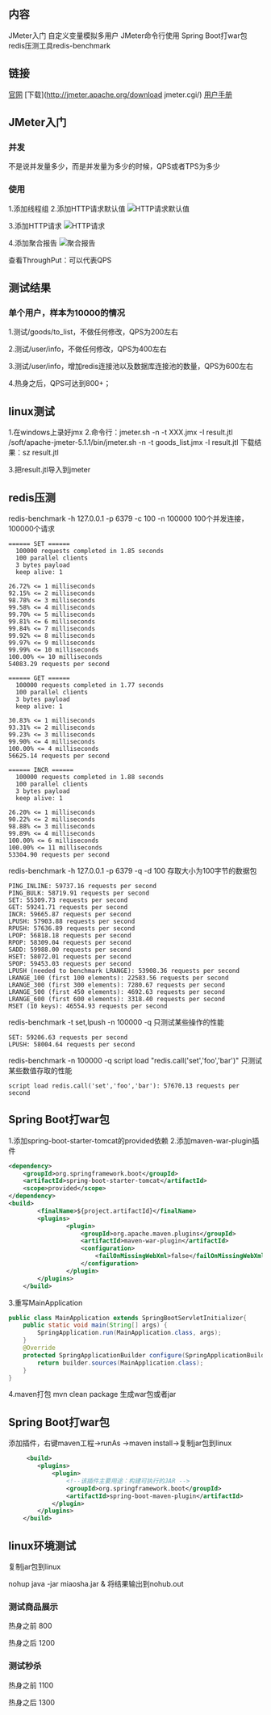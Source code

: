 ## 内容

JMeter入门
自定义变量模拟多用户
JMeter命令行使用
Spring Boot打war包
redis压测工具redis-benchmark

 ## 链接

[官网](http://jmeter.apache.org/)
[下载](http://jmeter.apache.org/download jmeter.cgi/)
[用户手册](http://jmeter.apache.org/usermanual/index.html)

## JMeter入门

### 并发

不是说并发量多少，而是并发量为多少的时候，QPS或者TPS为多少

### 使用

1.添加线程组
2.添加HTTP请求默认值
![HTTP请求默认值](.\pic\HTTP请求默认值.png)

3.添加HTTP请求
![HTTP请求](.\pic\HTTP请求.png)

4.添加聚合报告
![聚合报告](.\pic\聚合报告.png)

查看ThroughPut：可以代表QPS

## 测试结果

### 单个用户，样本为10000的情况

1.测试/goods/to_list，不做任何修改，QPS为200左右

2.测试/user/info，不做任何修改，QPS为400左右

3.测试/user/info，增加redis连接池以及数据库连接池的数量，QPS为600左右

4.热身之后，QPS可达到800+；

## linux测试

1.在windows上录好jmx
2.命令行：jmeter.sh -n -t XXX.jmx -I result.jtl
/soft/apache-jmeter-5.1.1/bin/jmeter.sh -n -t goods_list.jmx -l result.jtl
下载结果：sz result.jtl

3.把result.jtl导入到jmeter 

## redis压测

redis-benchmark -h 127.0.0.1 -p 6379 -c 100 -n 100000
100个并发连接，100000个请求

```shell
====== SET ======
  100000 requests completed in 1.85 seconds
  100 parallel clients
  3 bytes payload
  keep alive: 1

26.72% <= 1 milliseconds
92.15% <= 2 milliseconds
98.78% <= 3 milliseconds
99.58% <= 4 milliseconds
99.70% <= 5 milliseconds
99.81% <= 6 milliseconds
99.84% <= 7 milliseconds
99.92% <= 8 milliseconds
99.97% <= 9 milliseconds
99.99% <= 10 milliseconds
100.00% <= 10 milliseconds
54083.29 requests per second
```

```shell
====== GET ======
  100000 requests completed in 1.77 seconds
  100 parallel clients
  3 bytes payload
  keep alive: 1

30.83% <= 1 milliseconds
93.31% <= 2 milliseconds
99.23% <= 3 milliseconds
99.90% <= 4 milliseconds
100.00% <= 4 milliseconds
56625.14 requests per second

====== INCR ======
  100000 requests completed in 1.88 seconds
  100 parallel clients
  3 bytes payload
  keep alive: 1

26.20% <= 1 milliseconds
90.22% <= 2 milliseconds
98.88% <= 3 milliseconds
99.89% <= 4 milliseconds
100.00% <= 6 milliseconds
100.00% <= 11 milliseconds
53304.90 requests per second
```

redis-benchmark -h 127.0.0.1 -p 6379 -q -d 100 
存取大小为100字节的数据包 

```shell
PING_INLINE: 59737.16 requests per second
PING_BULK: 58719.91 requests per second
SET: 55309.73 requests per second
GET: 59241.71 requests per second
INCR: 59665.87 requests per second
LPUSH: 57903.88 requests per second
RPUSH: 57636.89 requests per second
LPOP: 56818.18 requests per second
RPOP: 58309.04 requests per second
SADD: 59988.00 requests per second
HSET: 58072.01 requests per second
SPOP: 59453.03 requests per second
LPUSH (needed to benchmark LRANGE): 53908.36 requests per second
LRANGE_100 (first 100 elements): 22583.56 requests per second
LRANGE_300 (first 300 elements): 7280.67 requests per second
LRANGE_500 (first 450 elements): 4692.63 requests per second
LRANGE_600 (first 600 elements): 3318.40 requests per second
MSET (10 keys): 46554.93 requests per second
```

redis-benchmark -t set,lpush -n 100000 -q
只测试某些操作的性能

```shell
SET: 59206.63 requests per second
LPUSH: 58004.64 requests per second
```

redis-benchmark -n 100000 -q script load "redis.call('set','foo','bar')"
只测试某些数值存取的性能

```shell
script load redis.call('set','foo','bar'): 57670.13 requests per second
```

## Spring Boot打war包
1.添加spring-boot-starter-tomcat的provided依赖
2.添加maven-war-plugin插件 

```xml
<dependency>
    <groupId>org.springframework.boot</groupId>
    <artifactId>spring-boot-starter-tomcat</artifactId>
    <scope>provided</scope>
</dependency>
<build>
	  	<finalName>${project.artifactId}</finalName>  
	    <plugins>
				<plugin>
					<groupId>org.apache.maven.plugins</groupId>
					<artifactId>maven-war-plugin</artifactId>
					<configuration>
						<failOnMissingWebXml>false</failOnMissingWebXml>
					</configuration>
				</plugin>
		</plugins>
	</build>
```



3.重写MainApplication

```java
public class MainApplication extends SpringBootServletInitializer{
	public static void main(String[] args) {
		SpringApplication.run(MainApplication.class, args);
	}
	@Override
	protected SpringApplicationBuilder configure(SpringApplicationBuilder builder) {
		return builder.sources(MainApplication.class);
	}
}
```

4.maven打包
mvn clean package
生成war包或者jar

## Spring Boot打war包

添加插件，右键maven工程->runAs ->maven install->复制jar包到linux

```xml
     <build>
        <plugins>
            <plugin>
                <!--该插件主要用途：构建可执行的JAR -->
                <groupId>org.springframework.boot</groupId>
                <artifactId>spring-boot-maven-plugin</artifactId>
            </plugin>
        </plugins>
    </build>
```



## linux环境测试

复制jar包到linux

nohup java -jar miaosha.jar &
将结果输出到nohub.out

### 测试商品展示 

热身之前
800

热身之后
1200

### 测试秒杀

热身之前
1100

热身之后
1300
